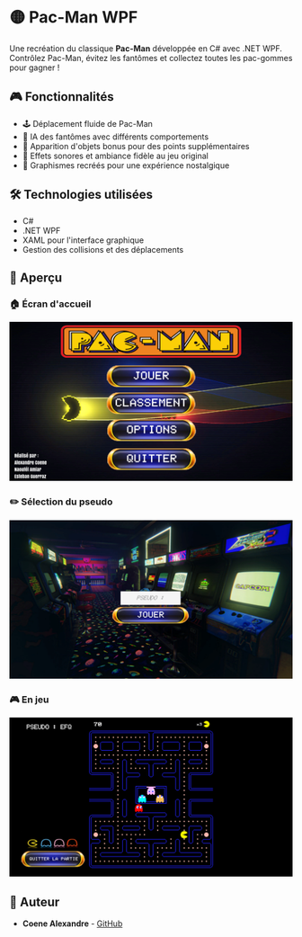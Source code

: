 # 🟡 Pac-Man WPF  

Une recréation du classique **Pac-Man** développée en C# avec .NET WPF. Contrôlez Pac-Man, évitez les fantômes et collectez toutes les pac-gommes pour gagner !  

## 🎮 Fonctionnalités  

- 🕹️ Déplacement fluide de Pac-Man  
- 👻 IA des fantômes avec différents comportements  
- 🍒 Apparition d'objets bonus pour des points supplémentaires  
- 🎵 Effets sonores et ambiance fidèle au jeu original  
- 🎨 Graphismes recréés pour une expérience nostalgique  

## 🛠 Technologies utilisées  

- C#  
- .NET WPF  
- XAML pour l'interface graphique  
- Gestion des collisions et des déplacements  

## 📸 Aperçu  

### 🏠 Écran d'accueil  
![Accueil Pac-Man](AccueilPacMan.png)  

### ✏️ Sélection du pseudo  
![Pseudo Pac-Man](PseudoPacMan.png)  

### 🎮 En jeu  
![Jeu Pac-Man](JeuPacMan.png)  

## 📝 Auteur  

- **Coene Alexandre** - [GitHub](https://github.com/AlexandreCoene)  
